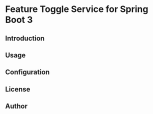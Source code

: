 Feature Toggle Service for Spring Boot 3
=======================================
## Introduction

## Usage

## Configuration

## License

## Author